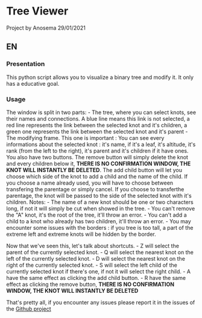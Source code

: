 # Tree Viewer
Project by Anosema 29/01/2021
## EN
### Presentation
This python script allows you to visualize a binary tree and modify it.
It only has a educative goal.
### Usage
The window is split in two parts:
	- The tree, where you can select knots, see their names and connections. A blue line means this link is not selected, a red line represents the link between the selected knot and it's children, a green one represents the link between the selected knot and it's parent
	- The modifying frame. This one is important :
	You can see every informations about the selected knot : it's name, if it's a leaf, it's altitude, it's rank (from the left to the right), it's parent and it's children if it have ones.
	You also have two buttons. The remove button will simply delete the knot and every children below it, **THERE IS NO CONFIRMATION WINDOW, THE KNOT WILL INSTANTLY BE DELETED**. The add child button will let you choose which side of the knot to add a child and the name of the child.
	If you choose a name already used, you will have to choose between transfering the parentage or simply cancel. If you choose to transferthe parentage, the knot will be passed to the side of the selected knot with it's children.
	Notes:
		- The name of a new knot should be one or two characters long, if not it will simply be cut when showed in the tree.
		- You can't remove the "A" knot, it's the root of the tree, it'll throw an error.
		- You can't add a child to a knot who already has two children, it'll throw an error.
		- You may encounter some issues with the borders : if you tree is too tall, a part of the extreme left and extreme knots will be hidden by the border.

Now that we've seen this, let's talk about shortcuts.
	- Z will select the parent of the currently selected knot.
	- Q will select the nearest knot on the left of the currently selected knot.
	- D will select the nearest knot on the right of the currently selected knot.
	- S will select the left child of the currently selected knot if there's one, if not it will select the right child.
	- A have the same effect as clicking the add child button.
	- R have the same effect as clicking the remove button, **THERE IS NO CONFIRMATION WINDOW, THE KNOT WILL INSTANTLY BE DELETED**

That's pretty all, if you encounter any issues please report it in the issues of the [Github project](https://github.com/Anosema/TreeViewer)


